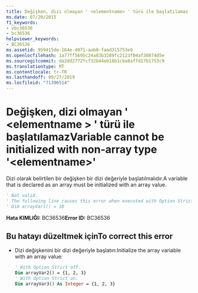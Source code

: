 ```yaml
---
title: Değişken, dizi olmayan ' <elementname> ' türü ile başlatılamaz
ms.date: 07/20/2015
f1_keywords:
- vbc36536
- bc36536
helpviewer_keywords:
- BC36536
ms.assetid: 959415de-164e-4971-aab0-faad315753e9
ms.openlocfilehash: 1a77ff5695c24a83b3289fc2123f04af38874d5e
ms.sourcegitcommit: da2dd2772fcf32b44eb18b1cbe8affd17b1753c9
ms.translationtype: MT
ms.contentlocale: tr-TR
ms.lasthandoff: 09/27/2019
ms.locfileid: "71396514"
---
```

# <a name="variable-cannot-be-initialized-with-non-array-type-elementname"></a><span data-ttu-id="fd2a0-102">Değişken, dizi olmayan ' \<elementname > ' türü ile başlatılamaz</span><span class="sxs-lookup"><span data-stu-id="fd2a0-102">Variable cannot be initialized with non-array type '\<elementname>'</span></span>
<span data-ttu-id="fd2a0-103">Dizi olarak belirtilen bir değişken bir dizi değeriyle başlatılmalıdır.</span><span class="sxs-lookup"><span data-stu-id="fd2a0-103">A variable that is declared as an array must be initialized with an array value.</span></span>  
  
```vb  
' Not valid.  
' The following line causes this error when executed with Option Strict off.  
' Dim arrayVar1() = 10  
```  
  
 <span data-ttu-id="fd2a0-104">**Hata KIMLIĞI:** BC36536</span><span class="sxs-lookup"><span data-stu-id="fd2a0-104">**Error ID:** BC36536</span></span>  
  
## <a name="to-correct-this-error"></a><span data-ttu-id="fd2a0-105">Bu hatayı düzeltmek için</span><span class="sxs-lookup"><span data-stu-id="fd2a0-105">To correct this error</span></span>  
  
- <span data-ttu-id="fd2a0-106">Dizi değişkenini bir dizi değeriyle başlatın:</span><span class="sxs-lookup"><span data-stu-id="fd2a0-106">Initialize the array variable with an array value:</span></span>  
  
    ```vb
    ' With Option Strict off.  
    Dim arrayVar2() = {1, 2, 3}  
    ' With Option Strict on.  
    Dim arrayVar3() As Integer = {1, 2, 3}  
    ```
